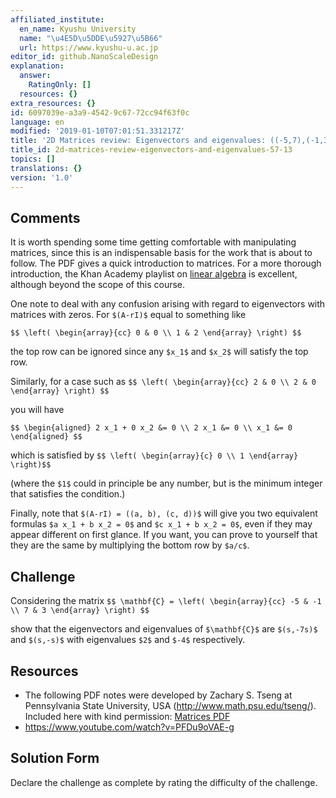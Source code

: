 ```yaml
---
affiliated_institute:
  en_name: Kyushu University
  name: "\u4E5D\u5DDE\u5927\u5B66"
  url: https://www.kyushu-u.ac.jp
editor_id: github.NanoScaleDesign
explanation:
  answer:
    RatingOnly: []
  resources: {}
extra_resources: {}
id: 6097039e-a3a9-4542-9c67-72cc94f63f0c
language: en
modified: '2019-01-10T07:01:51.331217Z'
title: '2D Matrices review: Eigenvectors and eigenvalues: ((-5,7),(-1,3))'
title_id: 2d-matrices-review-eigenvectors-and-eigenvalues-57-13
topics: []
translations: {}
version: '1.0'
---
```


## Comments
It is worth spending some time getting comfortable with manipulating matrices, since this is an indispensable basis for the work that is about to follow. The PDF gives a quick introduction to matrices. For a more thorough introduction, the Khan Academy playlist on [linear algebra](https://www.khanacademy.org/math/linear-algebra/alternate-bases) is excellent, although beyond the scope of this course.

One note to deal with any confusion arising with regard to eigenvectors with matrices with zeros. For `$(A-rI)$` equal to something like

`$$
\left(
    \begin{array}{cc}
        0 & 0 \\
        1 & 2
    \end{array}
\right)
$$`

the top row can be ignored since any `$x_1$` and `$x_2$` will satisfy the top row.

Similarly, for a case such as
`$$
\left(
    \begin{array}{cc}
        2 & 0 \\
        2 & 0
    \end{array}
\right)
$$`

you will have

`$$
\begin{aligned}
    2 x_1 + 0 x_2 &= 0 \\
    2 x_1 &= 0 \\
    x_1 &= 0
\end{aligned}
$$`

which is satisfied by
`$$
\left(
    \begin{array}{c}
        0 \\
        1
    \end{array}
\right)$$`

(where the `$1$` could in principle be any number, but is the minimum integer that satisfies the condition.)

Finally, note that `$(A-rI) = ((a, b), (c, d))$` will give you two equivalent formulas `$a x_1 + b x_2 = 0$` and `$c x_1 + b x_2 = 0$`, even if they may appear different on first glance. If you want, you can prove to yourself that they are the same by multiplying the bottom row by `$a/c$`.


## Challenge
Considering the matrix
`$$
    \mathbf{C} =
\left(
    \begin{array}{cc}
        -5 & -1 \\
        7 & 3
    \end{array}
\right)
$$`

show that the eigenvectors and eigenvalues of `$\mathbf{C}$` are `$(s,-7s)$` and `$(s,-s)$` with eigenvalues `$2$` and `$-4$` respectively.


## Resources
- The following PDF notes were developed by Zachary S. Tseng at Pennsylvania State University, USA (http://www.math.psu.edu/tseng/). Included here with kind permission: [Matrices PDF](/api/v0/teachers/github.NanoScaleDesign/resources/public/7c545aac-9b61-46fc-83c4-bc4a8b07af47.pdf/7c545aac-9b61-46fc-83c4-bc4a8b07af47.pdf)
- https://www.youtube.com/watch?v=PFDu9oVAE-g


## Solution Form
Declare the challenge as complete by rating the difficulty of the challenge.
